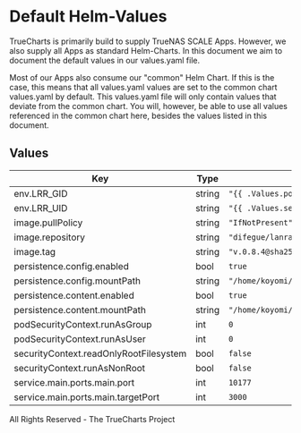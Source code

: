 # Default Helm-Values

TrueCharts is primarily build to supply TrueNAS SCALE Apps.
However, we also supply all Apps as standard Helm-Charts. In this document we aim to document the default values in our values.yaml file.

Most of our Apps also consume our "common" Helm Chart.
If this is the case, this means that all values.yaml values are set to the common chart values.yaml by default. This values.yaml file will only contain values that deviate from the common chart.
You will, however, be able to use all values referenced in the common chart here, besides the values listed in this document.

## Values

| Key | Type | Default | Description |
|-----|------|---------|-------------|
| env.LRR_GID | string | `"{{ .Values.podSecurityContext.fsGroup }}"` |  |
| env.LRR_UID | string | `"{{ .Values.security.PUID }}"` |  |
| image.pullPolicy | string | `"IfNotPresent"` |  |
| image.repository | string | `"difegue/lanraragi"` |  |
| image.tag | string | `"v.0.8.4@sha256:f059a0bffbb3f5c6aae001388e4317f4ff78ca7b1f905ee65b27a1f3a894ccef"` |  |
| persistence.config.enabled | bool | `true` |  |
| persistence.config.mountPath | string | `"/home/koyomi/lanraragi/database"` |  |
| persistence.content.enabled | bool | `true` |  |
| persistence.content.mountPath | string | `"/home/koyomi/lanraragi/content"` |  |
| podSecurityContext.runAsGroup | int | `0` |  |
| podSecurityContext.runAsUser | int | `0` |  |
| securityContext.readOnlyRootFilesystem | bool | `false` |  |
| securityContext.runAsNonRoot | bool | `false` |  |
| service.main.ports.main.port | int | `10177` |  |
| service.main.ports.main.targetPort | int | `3000` |  |

All Rights Reserved - The TrueCharts Project
